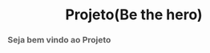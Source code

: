 <style>
  #title {
  text-align:center;
  }
  .subtitle {
  opacity:0.7;
  }
</style>


<h1 id='title'>Projeto(Be the hero)</h1>
<h3 class='subtitle'>Seja bem vindo ao Projeto</h3>
